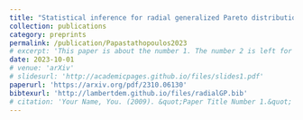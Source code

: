 ```yaml
---
title: "Statistical inference for radial generalized Pareto distributions and return sets in geometric extremes"
collection: publications
category: preprints
permalink: /publication/Papastathopoulos2023
# excerpt: 'This paper is about the number 1. The number 2 is left for future work.'
date: 2023-10-01
# venue: 'arXiv'
# slidesurl: 'http://academicpages.github.io/files/slides1.pdf'
paperurl: 'https://arxiv.org/pdf/2310.06130'
bibtexurl: 'http://lambertdem.github.io/files/radialGP.bib'
# citation: 'Your Name, You. (2009). &quot;Paper Title Number 1.&quot; <i>Journal 1</i>. 1(1).'
---
```

<!-- The contents above will be part of a list of publications, if the user clicks the link for the publication than the contents of section will be rendered as a full page, allowing you to provide more information about the paper for the reader. When publications are displayed as a single page, the contents of the above "citation" field will automatically be included below this section in a smaller font. -->
